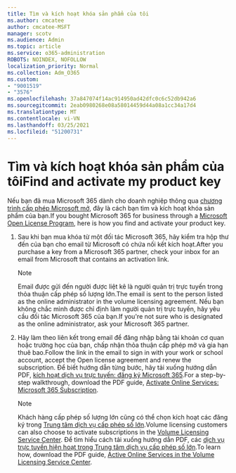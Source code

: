 ```yaml
---
title: Tìm và kích hoạt khóa sản phẩm của tôi
ms.author: cmcatee
author: cmcatee-MSFT
manager: scotv
ms.audience: Admin
ms.topic: article
ms.service: o365-administration
ROBOTS: NOINDEX, NOFOLLOW
localization_priority: Normal
ms.collection: Adm_O365
ms.custom:
- "9001519"
- "3576"
ms.openlocfilehash: 37a847074f14ac914950ad42dfc0c6c52db942a6
ms.sourcegitcommit: 2eab0980268e08a58014459d44a08a1cc34a17d4
ms.translationtype: MT
ms.contentlocale: vi-VN
ms.lasthandoff: 03/25/2021
ms.locfileid: "51200731"
---
```

# <a name="find-and-activate-my-product-key"></a><span data-ttu-id="861a1-102">Tìm và kích hoạt khóa sản phẩm của tôi</span><span class="sxs-lookup"><span data-stu-id="861a1-102">Find and activate my product key</span></span>

<span data-ttu-id="861a1-103">Nếu bạn đã mua Microsoft 365 dành cho doanh nghiệp thông qua [chương trình cấp phép Microsoft mở](https://go.microsoft.com/fwlink/p/?LinkID=613298), đây là cách bạn tìm và kích hoạt khóa sản phẩm của bạn.</span><span class="sxs-lookup"><span data-stu-id="861a1-103">If you bought Microsoft 365 for business through a [Microsoft Open License Program](https://go.microsoft.com/fwlink/p/?LinkID=613298), here is how you find and activate your product key.</span></span>

1. <span data-ttu-id="861a1-104">Sau khi bạn mua khóa từ một đối tác Microsoft 365, hãy kiểm tra hộp thư đến của bạn cho email từ Microsoft có chứa nối kết kích hoạt.</span><span class="sxs-lookup"><span data-stu-id="861a1-104">After you purchase a key from a Microsoft 365 partner, check your inbox for an email from Microsoft that contains an activation link.</span></span>

    > [!NOTE]
    > <span data-ttu-id="861a1-105">Email được gửi đến người được liệt kê là người quản trị trực tuyến trong thỏa thuận cấp phép số lượng lớn.</span><span class="sxs-lookup"><span data-stu-id="861a1-105">The email is sent to the person listed as the online administrator in the volume licensing agreement.</span></span> <span data-ttu-id="861a1-106">Nếu bạn không chắc mình được chỉ định làm người quản trị trực tuyến, hãy yêu cầu đối tác Microsoft 365 của bạn.</span><span class="sxs-lookup"><span data-stu-id="861a1-106">If you're not sure who is designated as the online administrator, ask your Microsoft 365 partner.</span></span>
1. <span data-ttu-id="861a1-107">Hãy làm theo liên kết trong email để đăng nhập bằng tài khoản cơ quan hoặc trường học của bạn, chấp nhận thỏa thuận cấp phép mở và gia hạn thuê bao.</span><span class="sxs-lookup"><span data-stu-id="861a1-107">Follow the link in the email to sign in with your work or school account, accept the Open license agreement and renew the subscription.</span></span> <span data-ttu-id="861a1-108">Để biết hướng dẫn từng bước, hãy tải xuống hướng dẫn PDF, [kích hoạt dịch vụ trực tuyến: đăng ký Microsoft 365](https://go.microsoft.com/fwlink/p/?LinkId=618100).</span><span class="sxs-lookup"><span data-stu-id="861a1-108">For a step-by-step walkthrough, download the PDF guide, [Activate Online Services: Microsoft 365 Subscription](https://go.microsoft.com/fwlink/p/?LinkId=618100).</span></span>

    > [!NOTE]
    > <span data-ttu-id="861a1-109">Khách hàng cấp phép số lượng lớn cũng có thể chọn kích hoạt các đăng ký trong [Trung tâm dịch vụ cấp phép số lớn](https://go.microsoft.com/fwlink/p/?LinkID=282016).</span><span class="sxs-lookup"><span data-stu-id="861a1-109">Volume licensing customers can also choose to activate subscriptions in the [Volume Licensing Service Center](https://go.microsoft.com/fwlink/p/?LinkID=282016).</span></span> <span data-ttu-id="861a1-110">Để tìm hiểu cách tải xuống hướng dẫn PDF, các [dịch vụ trực tuyến hiện hoạt trong Trung tâm dịch vụ cấp phép số lớn](https://go.microsoft.com/fwlink/p/?LinkId=618096).</span><span class="sxs-lookup"><span data-stu-id="861a1-110">To learn how, download the PDF guide, [Active Online Services in the Volume Licensing Service Center](https://go.microsoft.com/fwlink/p/?LinkId=618096).</span></span>